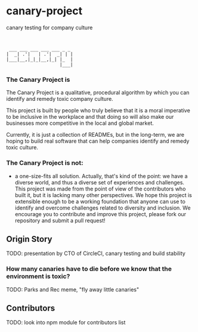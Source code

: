 # canary-project
canary testing for company culture

```
                         
                         
 ___ ___ ___ ___ ___ _ _ 
|  _| .'|   | .'|  _| | |
|___|__,|_|_|__,|_| |_  |
                    |___|
```

### The Canary Project is 
The Canary Project is a qualitative, procedural algorithm
by which you can identify and remedy toxic company culture.

This project is built by people who truly believe
that it is a moral imperative to be inclusive in the workplace
and that doing so will also make our businesses more competitive
in the local and global market.

Currently, it is just a collection of READMEs,
but in the long-term, we are hoping to build real software
that can help companies identify and remedy toxic culture.

### The Canary Project is not:
- a one-size-fits all solution. Actually, that's kind of the point:
we have a diverse world, and thus a diverse set of experiences and challenges.
This project was made from the point of view of the contributors who built it,
but it is lacking many other perspectives. We hope this project is extensible enough
to be a working foundation that anyone can use to identify and overcome challenges
related to diversity and inclusion. We encourage you to contribute and improve this
project, please fork our repository and submit a pull request!

## Origin Story

TODO: presentation by CTO of CircleCI, canary testing and build stability

### How many canaries have to die before we know that the environment is toxic?

TODO: Parks and Rec meme, "fly away little canaries"

## Contributors

TODO: look into npm module for contributors list
